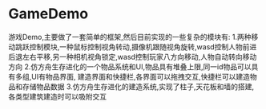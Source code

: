 # GameDemo
游戏Demo,主要做了一套简单的框架,然后目前实现的一些复杂的模块有: 
1.两种移动跳跃控制模块,一种鼠标控制视角转动,摄像机跟随视角旋转,wasd控制人物前进后退左右平移,另一种相机视角锁定,wasd控制玩家八方向移动,人物自动转向移动方向
2.仿方舟生存进化的一个物品系统和UI,物品具有堆叠上限,同一id物品可以具有多组,UI有物品界面, 建造界面和快捷栏,各界面可以拖拽交互,快捷栏可以建造物品和存储物品数据
3.仿方舟生存进化的建造系统,实现了柱子,天花板和墙的搭建,各类型建筑建造时可以吸附交互
